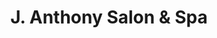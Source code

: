 ---
title: "J. Anthony Salon & Spa"
url: /bonita-springs/j-anthony-salon-and-spa/
shop: hairdresser
---